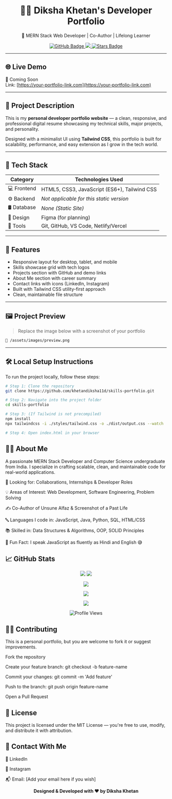 <h1 align="center">👩‍💻 Diksha Khetan's Developer Portfolio</h1>
<p align="center">
  🚀 MERN Stack Web Developer | Co-Author | Lifelong Learner
</p>

<p align="center">
  <a href="https://github.com/dikshakh011">
    <img src="https://img.shields.io/github/followers/dikshakh011?label=Follow&style=social" alt="GitHub Badge" />
  </a>
  <a href="https://www.linkedin.com/in/diksha-khetan-0a33b4227">
    <img src="https://img.shields.io/badge/LinkedIn-blue?style=flat-square&logo=linkedin&labelColor=blue" />
  </a>
  <a href="[https://github.com/dikshakh011/DikshaKhetan/stargazers]">
    <img src="https://img.shields.io/github/stars/dikshakh011/DikshaKhetan" alt="Stars Badge"/>
  </a>
</p>

---

## 🌐 Live Demo

🚧 Coming Soon  
Link: [https://your-portfolio-link.com](https://your-portfolio-link.com)

---

## 📌 Project Description

This is my **personal developer portfolio website** — a clean, responsive, and professional digital resume showcasing my technical skills, major projects, and personality.

Designed with a minimalist UI using **Tailwind CSS**, this portfolio is built for scalability, performance, and easy extension as I grow in the tech world.

---

## 🚀 Tech Stack

| Category      | Technologies Used                          |
|---------------|---------------------------------------------|
| 💻 Frontend    | HTML5, CSS3, JavaScript (ES6+), Tailwind CSS |
| ⚙️ Backend     | *Not applicable for this static version*    |
| 🛢 Database    | *None (Static Site)*                       |
| 🎨 Design     | Figma (for planning)                        |
| 🧰 Tools       | Git, GitHub, VS Code, Netlify/Vercel        |

---

## 🎯 Features

- Responsive layout for desktop, tablet, and mobile
- Skills showcase grid with tech logos
- Projects section with GitHub and demo links
- About Me section with career summary
- Contact links with icons (LinkedIn, Instagram)
- Built with Tailwind CSS utility-first approach
- Clean, maintainable file structure

---

## 🖼️ Project Preview

> Replace the image below with a screenshot of your portfolio

```bash
📂 /assets/images/preview.png
```
---

## 🛠️ Local Setup Instructions

To run the project locally, follow these steps:

```bash
# Step 1: Clone the repository
git clone https://github.com/khetandiksha11d/skills-portfolio.git

# Step 2: Navigate into the project folder
cd skills-portfolio

# Step 3: (If Tailwind is not precompiled)
npm install
npx tailwindcss -i ./styles/tailwind.css -o ./dist/output.css --watch

# Step 4: Open index.html in your browser
```

## 🙋‍♀️ About Me
A passionate MERN Stack Developer and Computer Science undergraduate from India. I specialize in crafting scalable, clean, and maintainable code for real-world applications.

💼 Looking for: Collaborations, Internships & Developer Roles

💡 Areas of Interest: Web Development, Software Engineering, Problem Solving

✍️ Co-Author of Unsune Alfaz & Screenshot of a Past Life

🔤 Languages I code in: JavaScript, Java, Python, SQL, HTML/CSS

📚 Skilled in: Data Structures & Algorithms, OOP, SOLID Principles

💬 Fun Fact: I speak JavaScript as fluently as Hindi and English 😅

## 📈 GitHub Stats

<p align="center">
  <img src="https://github-readme-stats.vercel.app/api?username=dikshakh011&repo=DikshaKhetan&show_icons=true&theme=radical" />
  <img src="https://github-readme-streak-stats.herokuapp.com/?user=dikshakh011&theme=radical" />
</p>

<p align="center">
  <img src="https://github-readme-stats.vercel.app/api/top-langs/?username=dikshakh011&layout=compact&theme=radical" />
</p>

<p align="center">
  <img src="https://github-profile-trophy.vercel.app/?username=dikshakh011&theme=radical&margin-w=15&no-frame=true" />
</p>

<p align="center">
  <img src="https://github-readme-activity-graph.vercel.app/graph?username=dikshakh011&theme=radical" />
</p>

<p align="center">
  <img src="https://komarev.com/ghpvc/?username=dikshakh011&label=Profile%20views&color=blueviolet&style=flat" alt="Profile Views" />
</p>


## 🧑‍💻 Contributing
This is a personal portfolio, but you are welcome to fork it or suggest improvements.

Fork the repository

Create your feature branch: git checkout -b feature-name

Commit your changes: git commit -m 'Add feature'

Push to the branch: git push origin feature-name

Open a Pull Request

## 📄 License
This project is licensed under the MIT License — you're free to use, modify, and distribute it with attribution.

## 🔗 Contact With Me
💼 LinkedIn

📸 Instagram

📬 Email: [Add your email here if you wish]

<p align="center"><strong>Designed & Developed with ❤️ by Diksha Khetan</strong></p> 
